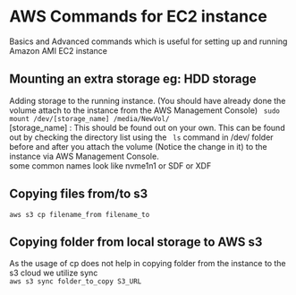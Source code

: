 
# AWS Commands for EC2 instance
 
Basics and Advanced commands which is useful for setting up and running Amazon AMI EC2 instance
 
## Mounting an extra storage eg: HDD storage 
Adding storage to the running instance. (You should have already done the volume attach to the instance from the AWS Management Console)
` sudo mount /dev/[storage_name] /media/NewVol/` <br>
[storage_name] 
: This should be found out on your own. This can be found out by checking the directory list using the ``` ls``` command in /dev/ folder before and after you attach the volume (Notice the change in it) to the instance via AWS Management Console.
<br>some common names look like nvme1n1 or SDF or XDF


## Copying files from/to s3 
` aws s3 cp filename_from filename_to `

## Copying folder from local storage to AWS s3 
As the usage of cp does not help in copying folder from the instance to the s3 cloud we utilize sync <br>
` aws s3 sync folder_to_copy S3_URL `
